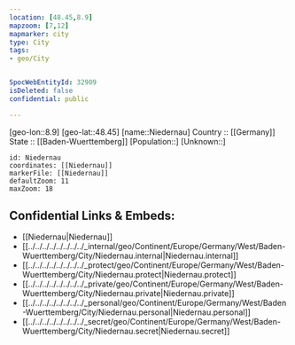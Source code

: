 ```yaml
---
location: [48.45,8.9] 
mapzoom: [7,12] 
mapmarker: city 
type: City
tags:
- geo/City


SpocWebEntityId: 32909
isDeleted: false
confidential: public

---
```

[geo-lon::8.9] 
[geo-lat::48.45] 
[name::Niedernau] 
Country :: [[Germany]]  
State :: [[Baden-Wuerttemberg]] 
[Population::] 
[Unknown::] 


```leaflet
id: Niedernau
coordinates: [[Niedernau]] 
markerFile: [[Niedernau]] 
defaultZoom: 11 
maxZoom: 18
```


## Confidential Links & Embeds: 
- [[Niedernau|Niedernau]]  
- [[../../../../../../../../_internal/geo/Continent/Europe/Germany/West/Baden-Wuerttemberg/City/Niedernau.internal|Niedernau.internal]] 
- [[../../../../../../../../_protect/geo/Continent/Europe/Germany/West/Baden-Wuerttemberg/City/Niedernau.protect|Niedernau.protect]] 
- [[../../../../../../../../_private/geo/Continent/Europe/Germany/West/Baden-Wuerttemberg/City/Niedernau.private|Niedernau.private]] 
- [[../../../../../../../../_personal/geo/Continent/Europe/Germany/West/Baden-Wuerttemberg/City/Niedernau.personal|Niedernau.personal]] 
- [[../../../../../../../../_secret/geo/Continent/Europe/Germany/West/Baden-Wuerttemberg/City/Niedernau.secret|Niedernau.secret]] 
